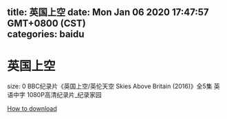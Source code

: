 
title: 英国上空
date: Mon Jan 06 2020 17:47:57 GMT+0800 (CST)    
categories: baidu
---

# 英国上空
size: 0
 BBC纪录片《英国上空/英伦天空 Skies Above Britain (2016)》全5集 英语中字 1080P高清纪录片_纪录家园
 

[How to download](https://bpcam.bemobtrk.com/go/2ceec3aa-1ca2-46d6-b9ff-aaa5c184517c?jno=1721)